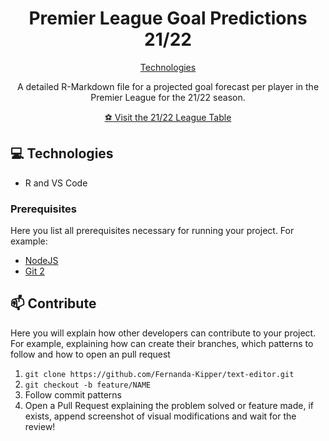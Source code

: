 
<h1 align="center" style="font-weight: bold;">Premier League Goal Predictions 21/22</h1>

<p align="center">
<a href="#tech">Technologies</a>



 
</p>


<p align="center">A detailed R-Markdown file for a projected goal forecast per player in the Premier League for the 21/22 season.</p>


<p align="center">
<a href="https://www.fotmob.com/leagues/47/table/premier-league?season=2021-2022">⚽ Visit the 21/22 League Table</a>
</p>

<h2 id="technologies">💻 Technologies</h2>

- R and VS Code

<h3>Prerequisites</h3>

Here you list all prerequisites necessary for running your project. For example:

- [NodeJS](https://github.com/)
- [Git 2](https://github.com)

<h2 id="contribute">📫 Contribute</h2>

Here you will explain how other developers can contribute to your project. For example, explaining how can create their branches, which patterns to follow and how to open an pull request

1. `git clone https://github.com/Fernanda-Kipper/text-editor.git`
2. `git checkout -b feature/NAME`
3. Follow commit patterns
4. Open a Pull Request explaining the problem solved or feature made, if exists, append screenshot of visual modifications and wait for the review!
